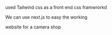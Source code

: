 used Tailwind css  as a front end css framwrorkd

We can use next.js to easy the working

website for a camera shop
